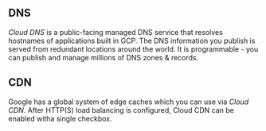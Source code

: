 ## DNS
_Cloud DNS_ is a public-facing managed DNS service that resolves hostnames of applications built in GCP.
The DNS information you publish is served from redundant locations around the world.
It is programmable - you can publish and manage millions of DNS zones & records.

## CDN
Google has a global system of edge caches which you can use via _Cloud CDN_.
After HTTP(S) load balancing is configured, Cloud CDN can be enabled witha  single checkbox.